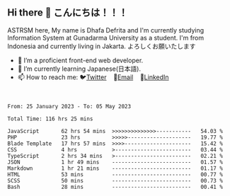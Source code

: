 ## Hi there 👋 こんにちは！！！
ASTRSM here, My name is Dhafa Defrita and I'm currently studying Information System at Gunadarma University as a student. I'm from Indonesia and currently living in Jakarta. よろしくお願いたします

- 🔭 I’m a proficient front-end web developer.
- 🌱 I’m currently learning Japanese(日本語).
- 📫 How to reach me: 🐦[Twitter](https://twitter.com/0_astrsm)&nbsp;&nbsp;&nbsp;&nbsp;📧[Email](ddefrito84@gmail.com)&nbsp;&nbsp;&nbsp;&nbsp;💼[LinkedIn](https://www.linkedin.com/in/dhafa-defrita-rama-yudistira-9357a9229/)
<br>
<!-- <p align="left">
<a href="https://github.com/ASTRSM">
  <img height="180em" src="https://github-readme-stats-eight-theta.vercel.app/api?username=ASTRSM&show_icons=true&theme=dracula&include_all_commits=true&count_private=true"/>
  <img height="180em" src="https://github-readme-stats-eight-theta.vercel.app/api/top-langs/?username=ASTRSM&layout=compact&langs_count=8&theme=dracula"/>
</a>
</p> -->

<!--START_SECTION:waka-->

```text
From: 25 January 2023 - To: 05 May 2023

Total Time: 116 hrs 25 mins

JavaScript       62 hrs 54 mins  >>>>>>>>>>>>>>-----------   54.03 %
PHP              23 hrs          >>>>>--------------------   19.77 %
Blade Template   17 hrs 57 mins  >>>>---------------------   15.42 %
CSS              4 hrs           >------------------------   03.44 %
TypeScript       2 hrs 34 mins   >------------------------   02.21 %
JSON             1 hr 49 mins    -------------------------   01.57 %
Markdown         1 hr 21 mins    -------------------------   01.17 %
HTML             53 mins         -------------------------   00.77 %
SCSS             50 mins         -------------------------   00.73 %
Bash             28 mins         -------------------------   00.41 %
```

<!--END_SECTION:waka-->
